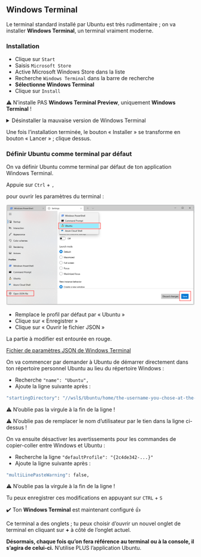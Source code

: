 ## Windows Terminal

Le terminal standard installé par Ubuntu est très rudimentaire ; on va installer **Windows Terminal**, un terminal vraiment moderne.

### Installation

-   Clique sur `Start`
-   Saisis `Microsoft Store`
-   Active Microsoft Windows Store dans la liste
-   Recherche `Windows Terminal` dans la barre de recherche
-   **Sélectionne Windows Terminal**
-   Clique sur `Install`

:warning: N’installe PAS **Windows Terminal Preview**, uniquement **Windows Terminal** !

<details>
  <summary>Désinstaller la mauvaise version de Windows Terminal</summary>

  Pour désinstaller une mauvaise version de Windows Terminal, il te suffit d’aller dans la liste des programmes installés de Windows 10 :

  -   Appuie sur `Windows` + `R`
  -   Saisis `ms-settings:appsfeatures`
  -   Appuie sur `ENTRÉE`

  Trouve le logiciel à désinstaller et clique sur le bouton de désinstallation.
</details>

Une fois l’installation terminée, le bouton « Installer » se transforme en bouton « Lancer » ; clique dessus.

### Définir Ubuntu comme terminal par défaut

On va définir Ubuntu comme terminal par défaut de ton application Windows Terminal.

Appuie sur `Ctrl` + `,`

pour ouvrir les paramètres du terminal :

![Paramètres de Windows Terminal](images/windows_terminal_settings.png)

-   Remplace le profil par défaut par « Ubuntu »
-   Clique sur « Enregistrer »
-   Clique sur « Ouvrir le fichier JSON »

La partie à modifier est entourée en rouge.

[Fichier de paramètres JSON de Windows Terminal](images/windows\_terminal\_settings\_json.png)

On va commencer par demander à Ubuntu de démarrer directement dans ton répertoire personnel Ubuntu au lieu du répertoire Windows :

-   Recherche `"name": "Ubuntu",`
-   Ajoute la ligne suivante après :

```bash
"startingDirectory": "//wsl$/Ubuntu/home/the-username-you-chose-at-the-ubuntu-install",
```
:warning: N’oublie pas la virgule à la fin de la ligne !

:warning: N’oublie pas de remplacer le nom d’utilisateur par le tien dans la ligne ci-dessus !

On va ensuite désactiver les avertissements pour les commandes de copier-coller entre Windows et Ubuntu :

-   Recherche la ligne `"defaultProfile": "{2c4de342-...}"`
-   Ajoute la ligne suivante après :

```bash
"multiLinePasteWarning": false,
```

:warning: N’oublie pas la virgule à la fin de la ligne !

Tu peux enregistrer ces modifications en appuyant sur `CTRL` + `S`

:heavy_check_mark: Ton **Windows Terminal** est maintenant configuré :+1:

Ce terminal a des onglets ; tu peux choisir d’ouvrir un nouvel onglet de terminal en cliquant sur **+** à côté de l’onglet actuel.

**Désormais, chaque fois qu’on fera référence au terminal ou à la console, il s’agira de celui-ci.** N’utilise PLUS l’application Ubuntu.
